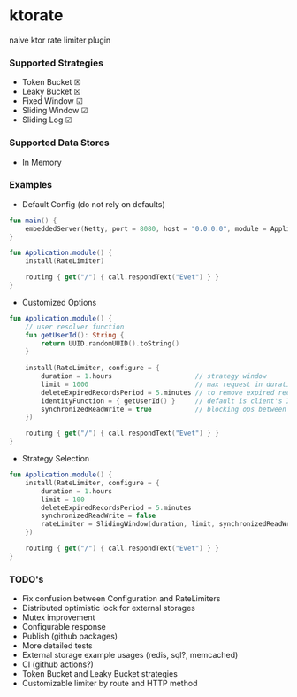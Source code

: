 # ktorate
naive ktor rate limiter plugin
### Supported Strategies
- Token Bucket &#x2612;
- Leaky Bucket &#x2612;
- Fixed Window &#x2611;
- Sliding Window &#x2611;
- Sliding Log &#x2611;
### Supported Data Stores
- In Memory
### Examples
- Default Config (do not rely on defaults)
```kotlin
fun main() {
    embeddedServer(Netty, port = 8080, host = "0.0.0.0", module = Application::module).start(wait = true)
}

fun Application.module() {
    install(RateLimiter)

    routing { get("/") { call.respondText("Evet") } }
}
```
- Customized Options
```kotlin
fun Application.module() {
    // user resolver function
    fun getUserId(): String {
        return UUID.randomUUID().toString()
    }
    
    install(RateLimiter, configure = {
        duration = 1.hours                     // strategy window
        limit = 1000                           // max request in duration by defined strategy
        deleteExpiredRecordsPeriod = 5.minutes // to remove expired records in data store
        identityFunction = { getUserId() }     // default is client's IP
        synchronizedReadWrite = true           // blocking ops between read and write ops (only for same request dentity)
    })

    routing { get("/") { call.respondText("Evet") } }
}
```
- Strategy Selection
```kotlin
fun Application.module() {
    install(RateLimiter, configure = {
        duration = 1.hours
        limit = 100
        deleteExpiredRecordsPeriod = 5.minutes
        synchronizedReadWrite = false
        rateLimiter = SlidingWindow(duration, limit, synchronizedReadWrite) // can be FixedWindow, SlidingWindow, SlidingLog
    })

    routing { get("/") { call.respondText("Evet") } }
}
```
### TODO's
- Fix confusion between Configuration and RateLimiters
- Distributed optimistic lock for external storages
- Mutex improvement
- Configurable response
- Publish (github packages)
- More detailed tests
- External storage example usages (redis, sql?, memcached)
- CI (github actions?)
- Token Bucket and Leaky Bucket strategies
- Customizable limiter by route and HTTP method
